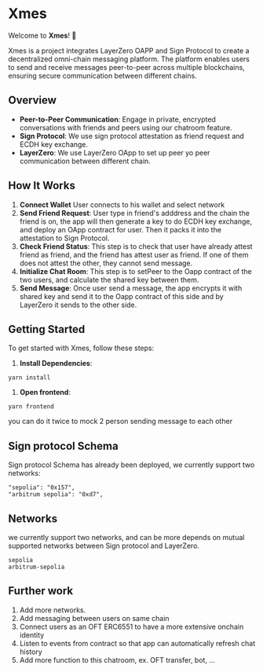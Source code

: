 # Xmes

Welcome to **Xmes**! 🚀

Xmes is a project integrates LayerZero OAPP and Sign Protocol to create a decentralized omni-chain messaging platform. The platform enables users to send and receive messages peer-to-peer across multiple blockchains, ensuring secure communication between different chains.

## Overview
- **Peer-to-Peer Communication**: Engage in private, encrypted conversations with friends and peers using our chatroom feature.
- **Sign Protocol**: We use sign protocol attestation as friend request and ECDH key exchange.
- **LayerZero**: We use LayerZero OApp to set up peer yo peer communication between different chain.

## How It Works

1. **Connect Wallet**
   User connects to his wallet and select network
2. **Send Friend Request**: 
   User type in friend's adddress and the chain the friend is on, the app will then generate a key to do ECDH key exchange, and deploy an OApp contract for user. Then it packs it into the attestation to Sign Protocol.
3. **Check Friend Status**: 
   This step is to check that user have already attest friend as friend, and the friend has attest user as friend. If one of them does not attest the other, they cannot send message.
4. **Initialize Chat Room**:
   This step is to setPeer to the Oapp contract of the two users, and calculate the shared key between them.
5. **Send Message**:
    Once user send a message, the app encrypts it with shared key and send it to the Oapp contract of this side and by LayerZero it sends to the other side.

## Getting Started

To get started with Xmes, follow these steps:

1. **Install Dependencies**: 
```
yarn install
```
1. **Open frontend**: 
```
yarn frontend
```   
you can do it twice to mock 2 person sending message to each other

## Sign protocol Schema
Sign protocol Schema has already been deployed, we currently support two networks:
```
"sepolia": "0x157",
"arbitrum sepolia": "0xd7",
```   

## Networks
we currently support two networks, and can be more depends on mutual supported networks between Sign protocol and LayerZero.
```
sepolia
arbitrum-sepolia
```

## Further work
1. Add more networks.
2. Add messaging between users on same chain
3. Connect users as an OFT ERC6551 to have a more extensive onchain identity
4. Listen to events from contract so that app can automatically refresh chat history
5. Add more function to this chatroom, ex. OFT transfer, bot, ...

